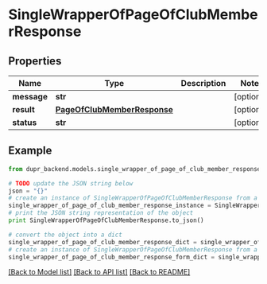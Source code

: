 # SingleWrapperOfPageOfClubMemberResponse


## Properties
Name | Type | Description | Notes
------------ | ------------- | ------------- | -------------
**message** | **str** |  | [optional] 
**result** | [**PageOfClubMemberResponse**](PageOfClubMemberResponse.md) |  | [optional] 
**status** | **str** |  | [optional] 

## Example

```python
from dupr_backend.models.single_wrapper_of_page_of_club_member_response import SingleWrapperOfPageOfClubMemberResponse

# TODO update the JSON string below
json = "{}"
# create an instance of SingleWrapperOfPageOfClubMemberResponse from a JSON string
single_wrapper_of_page_of_club_member_response_instance = SingleWrapperOfPageOfClubMemberResponse.from_json(json)
# print the JSON string representation of the object
print SingleWrapperOfPageOfClubMemberResponse.to_json()

# convert the object into a dict
single_wrapper_of_page_of_club_member_response_dict = single_wrapper_of_page_of_club_member_response_instance.to_dict()
# create an instance of SingleWrapperOfPageOfClubMemberResponse from a dict
single_wrapper_of_page_of_club_member_response_form_dict = single_wrapper_of_page_of_club_member_response.from_dict(single_wrapper_of_page_of_club_member_response_dict)
```
[[Back to Model list]](../README.md#documentation-for-models) [[Back to API list]](../README.md#documentation-for-api-endpoints) [[Back to README]](../README.md)



